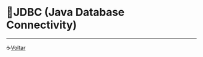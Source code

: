 # :gem:JDBC (Java Database Connectivity)

---

:coffee:[Voltar](https://github.com/Dev-HideyukiTakahashi/Programador-Essencial)
